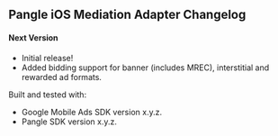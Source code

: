 ## Pangle iOS Mediation Adapter Changelog

#### Next Version
- Initial release!
- Added bidding support for banner (includes MREC), interstitial and rewarded ad formats.

Built and tested with:
- Google Mobile Ads SDK version x.y.z.
- Pangle SDK version x.y.z.
